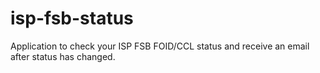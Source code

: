 # isp-fsb-status
Application to check your ISP FSB FOID/CCL status and receive an email after status has changed.

